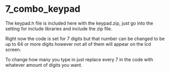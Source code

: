# 7_combo_keypad

The keypad.h file is included here with the keypad.zip, just go into the setting for include libraries and include the zip file.

Right now the code is set for 7 digits but that number can be changed to be up to 64 or more digits however not all of them will appear on the lcd screen.

To change how many you type in just replace every 7 in the code with whatever amount of digits you want.
